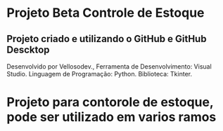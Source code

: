 # Projeto Beta Controle de Estoque

## Projeto criado e utilizando  o GitHub e GitHub Descktop

Desenvolvido por Vellosodev.,
Ferramenta de Desenvolvimento: Visual Studio.
Linguagem de Programação: Python.
Biblioteca: Tkinter.

# Projeto para contorole de estoque, pode ser utilizado em varios ramos 